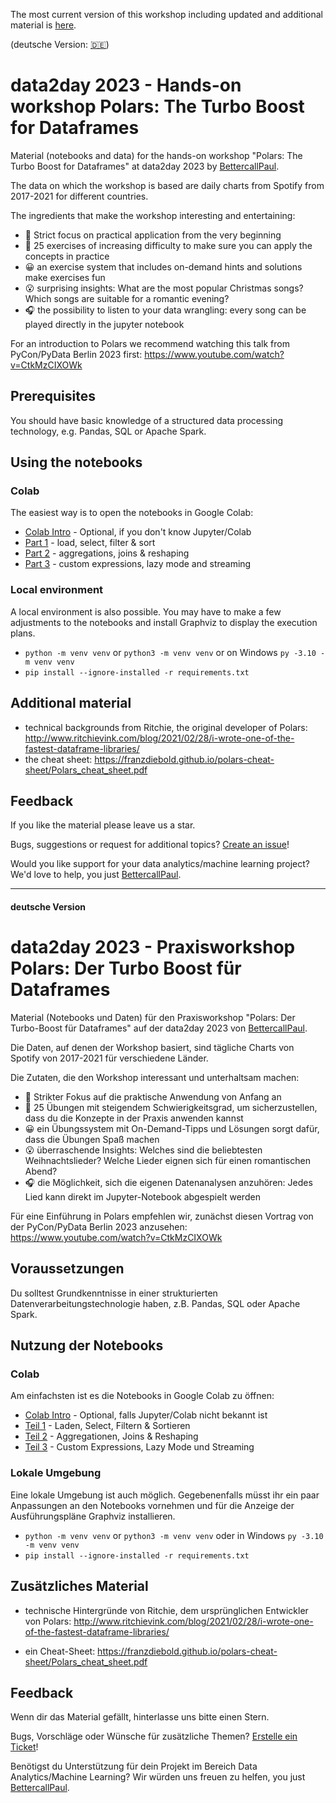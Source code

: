 The most current version of this workshop including updated and additional material is [here](https://github.com/bettercodepaul/data-wrangling-workshop).

(deutsche Version: [🇩🇪](#deutsche-Version))
# data2day 2023 - Hands-on workshop Polars: The Turbo Boost for Dataframes

Material (notebooks and data) for the hands-on workshop "Polars: The Turbo Boost for Dataframes" at data2day 2023 by [BettercallPaul](https://www.bcxp.de).

The data on which the workshop is based are daily charts from Spotify from 2017-2021 for different countries.

The ingredients that make the workshop interesting and entertaining:

- 👐 Strict focus on practical application from the very beginning
- 💪 25 exercises of increasing difficulty to make sure you can apply the concepts in practice
- 😀 an exercise system that includes on-demand hints and solutions make exercises fun
- 😮 surprising insights: What are the most popular Christmas songs? Which songs are suitable for a romantic evening?
- 🎧 the possibility to listen to your data wrangling: every song can be played directly in the jupyter notebook

For an introduction to Polars we recommend watching this talk from PyCon/PyData Berlin 2023 first: https://www.youtube.com/watch?v=CtkMzCIXOWk

## Prerequisites

You should have basic knowledge of a structured data processing technology, e.g. Pandas, SQL or Apache Spark.

## Using the notebooks

### Colab

The easiest way is to open the notebooks in Google Colab:

- [Colab Intro](https://colab.research.google.com/github/bettercodepaul/data2day_2023_polars/blob/main/colab_intro_en.ipynb) - Optional, if you don't know Jupyter/Colab
- [Part 1](https://colab.research.google.com/github/bettercodepaul/data2day_2023_polars/blob/main/data2day_2023_Polars_Part_1.ipynb) - load, select, filter & sort
- [Part 2](https://colab.research.google.com/github/bettercodepaul/data2day_2023_polars/blob/main/data2day_2023_Polars_Part_2.ipynb) - aggregations, joins & reshaping
- [Part 3](https://colab.research.google.com/github/bettercodepaul/data2day_2023_polars/blob/main/data2day_2023_Polars_Part_3.ipynb) - custom expressions, lazy mode and streaming

### Local environment

A local environment is also possible. You may have to make a few adjustments to the notebooks and install Graphviz to display the execution plans.

- `python -m venv venv` or `python3 -m venv venv` or on Windows `py -3.10 -m venv venv`
- `pip install --ignore-installed -r requirements.txt`

## Additional material

- technical backgrounds from Ritchie, the original developer of Polars: http://www.ritchievink.com/blog/2021/02/28/i-wrote-one-of-the-fastest-dataframe-libraries/
- the cheat sheet: https://franzdiebold.github.io/polars-cheat-sheet/Polars_cheat_sheet.pdf

## Feedback

If you like the material please leave us a star.

Bugs, suggestions or request for additional topics? [Create an issue](https://github.com/bettercodepaul/data2day_2023_polars/issues/new/choose)!

Would you like support for your data analytics/machine learning project? We'd love to help, you just [BettercallPaul](mailto:sayhi@bcxp.de).

---

#### deutsche Version
# data2day 2023 - Praxisworkshop Polars: Der Turbo Boost für Dataframes

Material (Notebooks und Daten) für den Praxisworkshop "Polars: Der Turbo-Boost für Dataframes" auf der data2day 2023 von [BettercallPaul](https://www.bcxp.de).

Die Daten, auf denen der Workshop basiert, sind tägliche Charts von Spotify von 2017-2021 für verschiedene Länder.

Die Zutaten, die den Workshop interessant und unterhaltsam machen:

- 👐 Strikter Fokus auf die praktische Anwendung von Anfang an
- 💪 25 Übungen mit steigendem Schwierigkeitsgrad, um sicherzustellen, dass du die Konzepte in der Praxis anwenden kannst
- 😀 ein Übungssystem mit On-Demand-Tipps und Lösungen sorgt dafür, dass die Übungen Spaß machen
- 😮 überraschende Insights: Welches sind die beliebtesten Weihnachtslieder? Welche Lieder eignen sich für einen romantischen Abend?
- 🎧 die Möglichkeit, sich die eigenen Datenanalysen anzuhören: Jedes Lied kann direkt im Jupyter-Notebook abgespielt werden

Für eine Einführung in Polars empfehlen wir, zunächst diesen Vortrag von der PyCon/PyData Berlin 2023 anzusehen: https://www.youtube.com/watch?v=CtkMzCIXOWk

## Voraussetzungen

Du solltest Grundkenntnisse in einer strukturierten Datenverarbeitungstechnologie haben, z.B. Pandas, SQL oder Apache Spark.

## Nutzung der Notebooks

### Colab

Am einfachsten ist es die Notebooks in Google Colab zu öffnen:

- [Colab Intro](https://colab.research.google.com/github/bettercodepaul/data2day_2023_polars/blob/main/colab_intro.ipynb) - Optional, falls Jupyter/Colab nicht bekannt ist
- [Teil 1](https://colab.research.google.com/github/bettercodepaul/data2day_2023_polars/blob/main/data2day_2023_Polars_Teil_1.ipynb) - Laden, Select, Filtern & Sortieren
- [Teil 2](https://colab.research.google.com/github/bettercodepaul/data2day_2023_polars/blob/main/data2day_2023_Polars_Teil_2.ipynb) - Aggregationen, Joins & Reshaping
- [Teil 3](https://colab.research.google.com/github/bettercodepaul/data2day_2023_polars/blob/main/data2day_2023_Polars_Teil_3.ipynb) - Custom Expressions, Lazy Mode und Streaming

### Lokale Umgebung

Eine lokale Umgebung ist auch möglich. Gegebenenfalls müsst ihr ein paar Anpassungen an den Notebooks vornehmen und für die Anzeige der Ausführungspläne Graphviz installieren.

- `python -m venv venv` or `python3 -m venv venv` oder in Windows `py -3.10 -m venv venv`
- `pip install --ignore-installed -r requirements.txt`

## Zusätzliches Material

- technische Hintergründe von Ritchie, dem ursprünglichen Entwickler von Polars: http://www.ritchievink.com/blog/2021/02/28/i-wrote-one-of-the-fastest-dataframe-libraries/

- ein Cheat-Sheet: https://franzdiebold.github.io/polars-cheat-sheet/Polars_cheat_sheet.pdf

## Feedback

Wenn dir das Material gefällt, hinterlasse uns bitte einen Stern.

Bugs, Vorschläge oder Wünsche für zusätzliche Themen? [Erstelle ein Ticket](https://github.com/bettercodepaul/data2day_2023_polars/issues/new/choose)!

Benötigst du Unterstützung für dein Projekt im Bereich Data Analytics/Machine Learning? Wir würden uns freuen zu helfen, you just [BettercallPaul](mailto:sayhi@bcxp.de).
